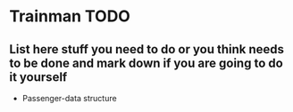 Trainman TODO
===

List here stuff you need to do or you think needs to be done and mark down if you are going to do it yourself
--

* Passenger-data structure
